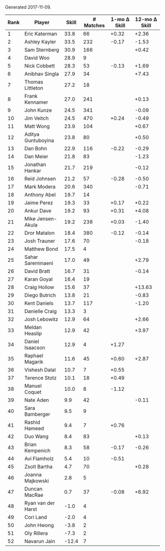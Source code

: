 Generated 2017-11-09.

| Rank | Player             | Skill | # Matches | 1-mo Δ Skill | 12-mo Δ Skill |
|------|--------------------|-------|-----------|--------------|---------------|
|    1 | Eric Katerman      |  33.8 |        66 |        +0.32 |         +2.36 |
|    2 | Ashley Kayler      |  33.5 |       232 |        -0.17 |         -1.53 |
|    3 | Sam Sternberg      |  30.9 |       166 |              |         +0.42 |
|    4 | David Woo          |  28.9 |         9 |              |               |
|    5 | Nick Cobbett       |  28.3 |        53 |        -0.13 |         +1.69 |
|    6 | Anibhav Singla     |  27.9 |        34 |              |         +7.43 |
|    7 | Thomas Littleton   |  27.2 |        18 |              |               |
|    8 | Frank Kennamer     |  27.0 |       241 |              |         +0.13 |
|    9 | John Kunze         |  24.5 |       341 |              |         -0.09 |
|   10 | Jim Veitch         |  24.5 |       470 |        +0.24 |         -0.49 |
|   11 | Matt Wong          |  23.9 |       104 |              |         +0.67 |
|   12 | Aditya Guntuboyina |  23.8 |        80 |              |         +0.50 |
|   13 | Dan Bohn           |  22.9 |       116 |        -0.22 |         -0.29 |
|   14 | Dan Meier          |  21.8 |        83 |              |         -1.23 |
|   15 | Jonathan Hankar    |  21.7 |       219 |              |         -0.12 |
|   16 | Reid Johnsen       |  21.2 |        57 |        -0.28 |         -0.50 |
|   17 | Mark Modera        |  20.6 |       340 |              |         -0.71 |
|   18 | Anthony Abel       |  19.7 |        14 |              |               |
|   19 | Jaime Perez        |  19.3 |        33 |        +0.17 |         +0.22 |
|   20 | Ankur Dave         |  19.2 |        93 |        +0.31 |         +4.08 |
|   21 | Mike Jensen-Akula  |  19.2 |       238 |        +0.03 |         -1.40 |
|   22 | Dror Matalon       |  18.4 |       380 |        -0.12 |         -0.14 |
|   23 | Josh Trauner       |  17.6 |        70 |              |         -0.18 |
|   24 | Matthew Bond       |  17.5 |         4 |              |               |
|   25 | Sahar Sareminaeni  |  17.0 |        49 |              |         +2.79 |
|   26 | David Bratt        |  16.7 |        31 |              |         -0.14 |
|   27 | Karan Goyal        |  16.4 |        19 |              |               |
|   28 | Craig Hollow       |  15.6 |        37 |              |        +13.63 |
|   29 | Diego Butrich      |  13.8 |        21 |              |         -0.83 |
|   30 | Kent Daniels       |  13.7 |       117 |              |         -1.20 |
|   31 | Danielle Craig     |  13.3 |         3 |              |               |
|   32 | Josh Lebowitz      |  12.9 |        64 |              |         +2.66 |
|   33 | Meldan Heaslip     |  12.9 |        42 |              |         +3.97 |
|   34 | Daniel Isaacson    |  12.9 |         4 |        +1.27 |               |
|   35 | Raphael Magarik    |  11.6 |        45 |        +0.60 |         +2.87 |
|   36 | Vishesh Dalal      |  10.7 |         7 |        +0.55 |               |
|   37 | Terence Stotz      |  10.1 |        18 |        +0.49 |               |
|   38 | Manuel Coquet      |  10.0 |         8 |        -1.12 |               |
|   39 | Nate Aden          |   9.9 |        42 |              |         -0.11 |
|   40 | Sara Bamberger     |   9.5 |         9 |              |               |
|   41 | Rashid Hameed      |   9.4 |         7 |        +0.76 |               |
|   42 | Duo Wang           |   8.4 |        83 |              |         +0.13 |
|   43 | Brian Kempenich    |   8.3 |        58 |        -0.17 |         -0.26 |
|   44 | Avi Flamholz       |   5.4 |        10 |        -0.51 |               |
|   45 | Zsolt Bartha       |   4.7 |        70 |              |         +0.28 |
|   46 | Joanna Majkowski   |   2.8 |         5 |              |               |
|   47 | Duncan MacRae      |   0.7 |        37 |        -0.08 |         +6.92 |
|   48 | Ryan van der Harst |  -1.0 |         4 |              |               |
|   49 | Cori Land          |  -2.0 |         4 |              |               |
|   50 | John Hwong         |  -3.8 |         2 |              |               |
|   51 | Oly Rillera        |  -7.3 |         2 |              |               |
|   52 | Navarun Jain       | -12.4 |         7 |              |               |